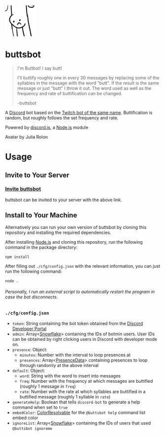 ![buttsbot Avatar](./assets/images/avatar-small.png)

# buttsbot

> I'm Buttbot! I say butt!
> 
> I'll buttify roughly one in every 30 messages by replacing some of the syllables in the message with the word "butt". If the result is the same message or just "butt" I throw it out. The word used as well as the frequency and rate of buttification can be changed.
> 
> -buttsbot

A [Discord](https://discord.com/) bot based on the [Twitch bot of the same name](https://www.twitch.tv/buttsbot/about). Buttification is random, but roughly follows the set frequency and rate.

Powered by [discord.js](https://discord.js.org/#/), a [Node.js](https://nodejs.org/) module

Avatar by Julia Rolon

# Usage

## Invite to Your Server

### [Invite buttsbot](https://discord.com/api/oauth2/authorize?client_id=780539847764082768&permissions=0&scope=bot)

buttsbot can be invited to your server with the above link.

## Install to Your Machine

Alternatively you can run your own version of buttsbot by cloning this repository and installing the required dependencies.

After installing [Node.js](https://nodejs.org/) and cloning this repository, run the following command in the package directory:

```
npm install
```

After filling out `./cfg/config.json` with the relevant information, you can just run the following command:

```
node .
```

###### Personally, I run an external script to automatically restart the program in case the bot disconnects.

### `./cfg/config.json`

- `token`: String containing the bot token obtained from the [Discord Developer Portal](https://discord.com/developers/applications)
- `admin`: Array\<[Snowflake](https://discord.js.org/#/docs/main/stable/typedef/Snowflake)> containing the IDs of botmin users. User IDs can be obtained by right clicking users in Discord with developer mode on.
- `presence`: Object:
    - `minutes`: Number with the interval to loop presences at
    - `presences`: Array\<[PresenceData](https://discord.js.org/#/docs/main/stable/typedef/PresenceData)> containing presences to loop through randomly at the above interval
- `default`: Object:
    - `word`: String with the word to insert into messages
    - `freq`: Number with the frequency at which messages are buttified (roughly 1 message in `freq`)
    - `rate`: Number with the rate at which syllables are buttified in a buttified message (roughly 1 syllable in `rate`)
- `generateHelp`: Boolean that tells `discord-bot` to generate a help command when set to `true`
- `embedColor`: [ColorResolvable](https://discord.js.org/#/docs/main/stable/typedef/ColorResolvable) for the `@buttsbot help` command list embed color
- `ignoreList`: Array\<[Snowflake](https://discord.js.org/#/docs/main/stable/typedef/Snowflake)> containing the IDs of users that used `@buttsbot ignoreme`
